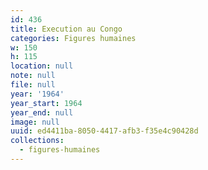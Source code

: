 ```yaml
---
id: 436
title: Execution au Congo
categories: Figures humaines
w: 150
h: 115
location: null
note: null
file: null
year: '1964'
year_start: 1964
year_end: null
image: null
uuid: ed4411ba-8050-4417-afb3-f35e4c90428d
collections:
  - figures-humaines
---
```


